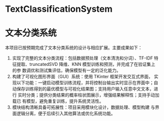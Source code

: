 # TextClassificationSystem
# 文本分类系统
本项目已按预期完成了文本分类系统的设计与相应扩展。主要成果如下：
1. 实现了完整的文本分类流程：包括数据预处理（文本清洗和分词）、TF-IDF
特征提取、truncatedSVD 降维、KNN 模型训练和预测，并完成了在验证集上的参
数调优和测试集评估，确保模型有一定的泛化能力。
2. 构建了可视化图形界面（GUI）系统：使用 TKinter 框架开发交互式界面，
实现以下功能：一键启动模型训练流程，并将控制台输出实时显示在界面中；自
动保存训练得到的最优模型与可视化结果图；支持用户输入任意中文文本，进行
实时分类；提供分类结果的概率柱状图展示，增强结果解释性；支持手动加载已
有模型，避免重复训练，提升系统灵活性。
3. 模块结构清晰具备可拓展性：项目采用模块化设计，数据处理、模型构建
与界面逻辑分离，便于后续引入其他算法或优化系统功能。
